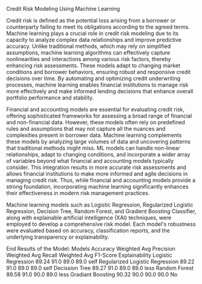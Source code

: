 Credit Risk Modeling Using Machine Learning


Credit risk is defined as the potential loss arising from a borrower or counterparty failing to meet its obligations according to the agreed terms. Machine learning plays a crucial role in credit risk modeling due to its capacity to analyze complex data relationships and improve predictive accuracy. Unlike traditional methods, which may rely on simplified assumptions, machine learning algorithms can effectively capture nonlinearities and interactions among various risk factors, thereby enhancing risk assessments. These models adapt to changing market conditions and borrower behaviors, ensuring robust and responsive credit decisions over time. By automating and optimizing credit underwriting processes, machine learning enables financial institutions to manage risk more effectively and make informed lending decisions that enhance overall portfolio performance and stability.

Financial and accounting models are essential for evaluating credit risk, offering sophisticated frameworks for assessing a broad range of financial and non-financial data. However, these models often rely on predefined rules and assumptions that may not capture all the nuances and complexities present in borrower data. Machine learning complements these models by analyzing large volumes of data and uncovering patterns that traditional methods might miss. ML models can handle non-linear relationships, adapt to changing conditions, and incorporate a wider array of variables beyond what financial and accounting models typically consider. This integration results in more accurate risk assessments and allows financial institutions to make more informed and agile decisions in managing credit risk. Thus, while financial and accounting models provide a strong foundation, incorporating machine learning significantly enhances their effectiveness in modern risk management practices.

Machine learning models such as Logistic Regression, Regularized Logistic Regression, Decision Tree, Random Forest, and Gradient Boosting Classifier, along with explainable artificial intelligence (XAI) techniques, were employed to develop a comprehensive risk model. Each model's robustness were evaluated based on accuracy, classification reports, and the underlying transparency or explainability.

End Results of the Model:
         Models                 Accuracy	Weighted Avg Precision	Weighted Avg Recall	 Weighted Avg F1-Score	 Explainability
Logistic Regression	              89.24	          91.0	                    89.0	               89.0	              self
Regularized Logistic Regression	  89.22	          91.0	                    89.0	               89.0	              self
Decission Tree	                  89.27	          91.0	                    89.0	               89.0	              less
Random Forest	                    89.58	          91.0	                    90.0	               89.0	              less
Gradiant Boosting	                90.32	          90.0	                    90.0	               90.0                No


